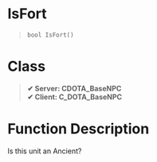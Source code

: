 # IsFort
> `bool IsFort()`
# Class
> __✔ Server: CDOTA_BaseNPC__  
> __✔ Client: C_DOTA_BaseNPC__  
# Function Description
Is this unit an Ancient?

